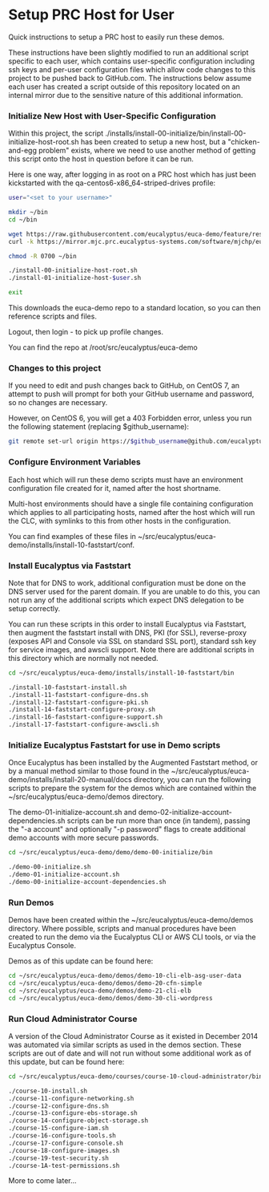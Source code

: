 # Setup PRC Host for User

Quick instructions to setup a PRC host to easily run these demos.

These instructions have been slightly modified to run an additional script specific
to each user, which contains user-specific configuration including ssh keys and
per-user configuration files which allow code changes to this project to be pushed
back to GitHub.com. The instructions below assume each user has created a script
outside of this repository located on an internal mirror due to the sensitive
nature of this additional information.

### Initialize New Host with User-Specific Configuration

Within this project, the script ./installs/install-00-initialize/bin/install-00-initialize-host-root.sh
has been created to setup a new host, but a "chicken-and-egg problem" exists, where
we need to use another method of getting this script onto the host in question 
before it can be run. 

Here is one way, after logging in as root on a PRC host which has just been
kickstarted with the qa-centos6-x86_64-striped-drives profile:

```bash
user="<set to your username>"

mkdir ~/bin
cd ~/bin

wget https://raw.githubusercontent.com/eucalyptus/euca-demo/feature/restructure/installs/install-00-initialize/bin/install-00-initialize-host-root.sh
curl -k https://mirror.mjc.prc.eucalyptus-systems.com/software/mjchp/euca-demo/installs/install-00-initialize/bin/install-01-initialize-host-$user.sh > install-00-initialize/bin/install-01-initialize-host-$user.sh

chmod -R 0700 ~/bin

./install-00-initialize-host-root.sh
./install-01-initialize-host-$user.sh

exit
```
    
This downloads the euca-demo repo to a standard location, so you can then reference
scripts and files.

Logout, then login - to pick up profile changes.

You can find the repo at /root/src/eucalyptus/euca-demo

### Changes to this project

If you need to edit and push changes back to GitHub, on CentOS 7, an attempt to push
will prompt for both your GitHub username and password, so no changes are necessary.

However, on CentOS 6, you will get a 403 Forbidden error, unless you run the following
statement (replacing $github_username):

```bash
git remote set-url origin https://$github_username@github.com/eucalyptus/euca-demo.git
```

### Configure Environment Variables

Each host which will run these demo scripts must have an environment configuration
file created for it, named after the host shortname.

Multi-host environments should have a single file containing configuration which
applies to all participating hosts, named after the host which will run the CLC,
with symlinks to this from other hosts in the configuration.

You can find examples of these files in ~/src/eucalyptus/euca-demo/installs/install-10-faststart/conf.

### Install Eucalyptus via Faststart

Note that for DNS to work, additional configuration must be done on the DNS server
used for the parent domain. If you are unable to do this, you can not run any of
the additional scripts which expect DNS delegation to be setup correctly.

You can run these scripts in this order to install Eucalyptus via Faststart, then
augment the faststart install with DNS, PKI (for SSL), reverse-proxy (exposes
API and Console via SSL on standard SSL port), standard ssh key for service images,
and awscli support. Note there are additional scripts in this directory which are
normally not needed.

```bash
cd ~/src/eucalyptus/euca-demo/installs/install-10-faststart/bin

./install-10-faststart-install.sh
./install-11-faststart-configure-dns.sh
./install-12-faststart-configure-pki.sh
./install-14-faststart-configure-proxy.sh
./install-16-faststart-configure-support.sh
./install-17-faststart-configure-awscli.sh
```

### Initialize Eucalyptus Faststart for use in Demo scripts

Once Eucalyptus has been installed by the Augmented Faststart method, or by a manual method
similar to those found in the ~/src/eucalyptus/euca-demo/installs/install-20-manual/docs
directory, you can run the following scripts to prepare the system for the demos which are
contained within the ~/src/eucalyptus/euca-demo/demos directory.

The demo-01-initialize-account.sh and demo-02-initialize-account-dependencies.sh scripts can
be run more than once (in tandem), passing the "-a account" and optionally "-p password"
flags to create additional demo accounts with more secure passwords.

```bash
cd ~/src/eucalyptus/euca-demo/demo/demo-00-initialize/bin

./demo-00-initialize.sh
./demo-01-initialize-account.sh
./demo-00-initialize-account-dependencies.sh
```

### Run Demos

Demos have been created within the ~/src/eucalyptus/euca-demo/demos directory. Where
possible, scripts and manual procedures have been created to run the demo via the Eucalyptus
CLI or AWS CLI tools, or via the Eucalyptus Console.

Demos as of this update can be found here:

```bash
cd ~/src/eucalyptus/euca-demo/demos/demo-10-cli-elb-asg-user-data
cd ~/src/eucalyptus/euca-demo/demos/demo-20-cfn-simple
cd ~/src/eucalyptus/euca-demo/demos/demo-21-cli-elb
cd ~/src/eucalyptus/euca-demo/demos/demo-30-cli-wordpress
```

### Run Cloud Administrator Course

A version of the Cloud Administrator Course as it existed in December 2014 was automated
via similar scripts as used in the demos section. These scripts are out of date and will
not run without some additional work as of this update, but can be found here:

```bash
cd ~/src/eucalyptus/euca-demo/courses/course-10-cloud-administrator/bin

./course-10-install.sh
./course-11-configure-networking.sh
./course-12-configure-dns.sh
./course-13-configure-ebs-storage.sh
./course-14-configure-object-storage.sh
./course-15-configure-iam.sh
./course-16-configure-tools.sh
./course-17-configure-console.sh
./course-18-configure-images.sh
./course-19-test-security.sh
./course-1A-test-permissions.sh
```

More to come later...

